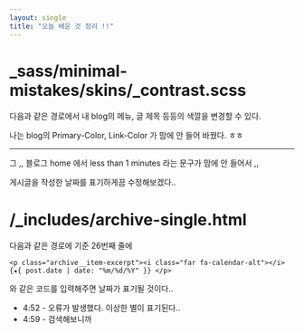 ```yaml
---
layout: single
title: "오늘 배운 것 정리 !!"
---
```



# _sass/minimal-mistakes/skins/_contrast.scss

다음과 같은 경로에서 내 blog의 메뉴, 글 제목 등등의 색깔을 변경할 수 있다.


나는 blog의 Primary-Color, Link-Color 가 맘에 안 들어 바꿨다. ㅎㅎ

---

그 ,, 블로그 home 에서 less than 1 minutes 라는 문구가 맘에 안 들어서 ,,


게시글을 작성한 날짜를 표기하게끔 수정해보겠다..


# /_includes/archive-single.html 

다음과 같은 경로에 기준 26번째 줄에 
```
<p class="archive__item-excerpt"><i class="far fa-calendar-alt"></i> {★{ post.date | date: "%m/%d/%Y" }} </p>
```
와 같은 코드를 입력해주면 날짜가 표기될 것이다..

+ 4:52 - 오류가 발생했다. 이상한 별이 표기된다.. 
+ 4:59 - 검색해보니까 

